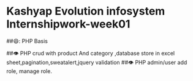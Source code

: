 # Kashyap Evolution infosystem Internshipwork-week01
##:smile:: PHP Basis



##:eye:  PHP crud with product And category ,database store in excel sheet,pagination,sweatalert,jquery validation
##:eye:  PHP admin/user add role, manage role.
